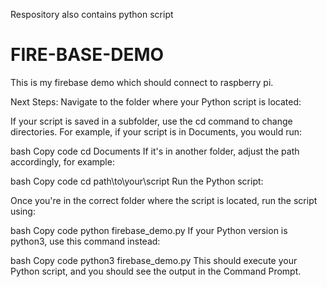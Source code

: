 Respository also contains 
python script 

# FIRE-BASE-DEMO
This is my firebase demo which should connect to raspberry pi. 


Next Steps:
Navigate to the folder where your Python script is located:

If your script is saved in a subfolder, use the cd command to change directories. For example, if your script is in Documents, you would run:

bash
Copy code
cd Documents
If it's in another folder, adjust the path accordingly, for example:

bash
Copy code
cd path\to\your\script
Run the Python script:

Once you're in the correct folder where the script is located, run the script using:

bash
Copy code
python firebase_demo.py
If your Python version is python3, use this command instead:

bash
Copy code
python3 firebase_demo.py
This should execute your Python script, and you should see the output in the Command Prompt.
